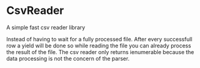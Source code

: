 # CsvReader
A simple fast csv reader library

Instead of having to wait for a fully processed file. After every successfull row a yield will be done so while reading the file you can already process the result of the file.
The csv reader only returns ienumerable<string> because the data processing is not the concern of the parser.
